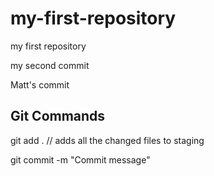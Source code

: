 # my-first-repository

my first repository

my second commit

Matt's commit

## Git Commands

git add . // adds all the changed files to staging

git commit -m "Commit message"
